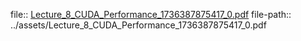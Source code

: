 file:: [Lecture_8_CUDA_Performance_1736387875417_0.pdf](../assets/Lecture_8_CUDA_Performance_1736387875417_0.pdf)
file-path:: ../assets/Lecture_8_CUDA_Performance_1736387875417_0.pdf

